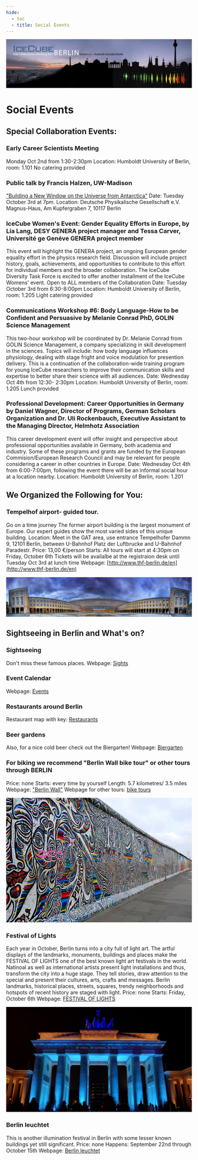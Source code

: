 ```yaml
---
hide:
  - toc
  - title: Social Events
---
```


![2017 Fall Collaboration Meeting](Final-IceCubeCollabBerlin_web-header%20%281%29.jpg)


# Social Events


## Special Collaboration Events:

### Early Career Scientists Meeting

Monday Oct 2nd from 1:30-2:30pm
Location: Humboldt University of Berlin, room: 1.101
No catering provided
 
### Public talk by Francis Halzen, UW-Madison

["Building a New Window on the Universe from Antarctica"](https://meetings.wipac.wisc.edu/sites/meetings/files/images/Abendvortrag_A3.pdf)
Date: Tuesday October 3rd at 7pm.
Location: Deutsche Physikalische Gesellschaft e.V.
Magnus-Haus, Am Kupfergraben 7, 10117 Berlin
 
### IceCube Women's Event: Gender Equality Efforts in Europe, by Lia Lang, DESY GENERA project manager and Tessa Carver, Université ge Genéve GENERA project member

This event will highlight the GENERA project, an ongoing European gender equality effort in the physics research field. Discussion will include project history, goals, achievements, and opportunities to contribute to this effort for individual members and the broader collaboration.
The IceCube Diversity Task Force is excited to offer another installment of the IceCube Womens' event.
Open to ALL members of the Collaboration
Date: Tuesday October 3rd from 6:30-8:00pm
Location: Humboldt University of Berlin, room: 1.205
Light catering provided
 
### Communications Workshop #6: Body Language-How to be Confident and Persuasive by Melanie Conrad PhD, GOLIN Science Management

This two-hour workshop will be coordinated by Dr. Melanie Conrad from GOLIN Science Management, a company specializing in skill development in the sciences. Topics will include: how body language influences physiology, dealing with stage fright and voice modulation for presention delivery. This is a continuation of the collaboration-wide training program for young IceCube researchers to improve their communication skills and expertise to better share their science with all audiences.
Date: Wednesday Oct 4th from 12:30- 2:30pm
Location: Humboldt University of Berlin, room: 1.205
Lunch provided
 
### Professional Development: Career Opportunities in Germany by Daniel Wagner, Director of Programs, German Scholars Organization and Dr. Uli Rockenbauch, Executive Assistant to the Managing Director, Helmhotz Association
This career development event will offer insight and perspective about professional opportunities available in Germany, both academia and industry. Some of these programs and grants are funded by the European Commision/European Research Council and may be relevant for people considering a career in other countries in Europe.
Date: Wednesday Oct 4th from 6:00-7:00pm, following the event there will be an informal social hour at a location nearby.
Location: Humboldt University of Berlin, room: 1.201


## We Organized the Following for You:

### Tempelhof airport- guided tour.

Go on a time journey
The former airport building is the largest monument of Europe. Our expert guides show the most varied sides of this unique building.
Location: Meet in the GAT area, use entrance Tempelhofer Dammn 9, 12101 Berlin, between U-Bahnhof Platz der Luftbrucke and U-Bahnhof Paradestr.
Price: 13,00 €/person
Starts: All tours will start at 4:30pm on Friday, October 6th
Tickets will be availalbe at the registraion desk until Tuesday Oct 3rd at lunch time
Webpage: [http://www.thf-berlin.de/en](http://www.thf-berlin.de/en)

![ ](Flughafen_Tempelhof_Haupteingang.jpg)



## Sightseeing in Berlin and What's on?

### Sightseeing

Don't miss these famous places.
Webpage: [Sights](https://www.visitberlin.de/en/top-sights)
 
### Event Calendar

Webpage: [Events](https://www.visitberlin.de/en/event-calendar-berlin)
 
### Restaurants around Berlin

Restaurant map with key: [Restaurants](https://drive.google.com/open?id=1Ncbh_X82inOcziGCRvwx4N6dw5w&usp=sharing)
 
### Beer gardens

Also, for a nice cold beer check out the Biergarten!
Webpage: [Biergarten](https://www.tip-berlin.de/berliner-biergarten/)
 

### For biking we recommend "Berlin Wall bike tour" or other tours through BERLIN

Price: none
Starts: every time by yourself
Length: 5.7 kilometres/ 3.5 miles
Webpage: ["Berlin Wall"](https://www.visitberlin.de/en/berlin-wall-bike-tour)
Webpage for other tours: [bike tours](https://www.visitberlin.de/en/bike-tour-suggestions)

![ ](berlin-wall-526521_960_720%20%282%29.jpg)


### Festival of Lights

Each year in October, Berlin turns into a city full of light art. The artful displays of the landmarks, monuments, buildings and places make the FESTIVAL OF LIGHTS one of the best known light art festivals in the world. Natinoal as well as international artists present light installations and thus, transform the city into a huge stage. They tell stories, draw attention to the special and present their cultures, arts, crafts and messages. Berlin landmarks, historical places, streets, squares, trendy neighborhoods and hotspots of recent history are staged with light.
Price: none
Starts: Friday, October 6th
Webpage: [FESTIVAL OF LIGHTS](http://festival-of-lights.de/en/)

![ ](2009-10-23_-_Festival_of_Lights_-_Brandenburger_Tor_4.JPG)


### Berlin leuchtet

This is another illumination festival in Berlin with some lesser known buildings yet still significant.
Price: none
Happens: September 22nd through October 15th
Webpage: [Berlin leuchtet](https://meetings.wipac.wisc.edu/Berlin2017/socialevents#:~:text=Webpage%3A-,Berlin%20leuchtet,-%C2%A92023%C2%A0Board)
